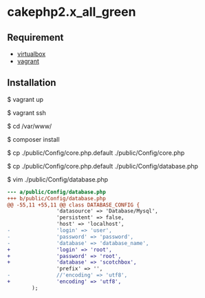 # cakephp2.x_all_green

## Requirement

- [virtualbox](https://www.virtualbox.org/wiki/Downloads)
- [vagrant](https://www.vagrantup.com/downloads.html)

## Installation

$ vagrant up

$ vagrant ssh

$ cd /var/www/

$ composer install

$ cp ./public/Config/core.php.default ./public/Config/core.php

$ cp ./public/Config/core.php.default ./public/Config/database.php

$ vim ./public/Config/database.php

```diff
--- a/public/Config/database.php
+++ b/public/Config/database.php
@@ -55,11 +55,11 @@ class DATABASE_CONFIG {
                'datasource' => 'Database/Mysql',
                'persistent' => false,
                'host' => 'localhost',
-               'login' => 'user',
-               'password' => 'password',
-               'database' => 'database_name',
+               'login' => 'root',
+               'password' => 'root',
+               'database' => 'scotchbox',
                'prefix' => '',
-               //'encoding' => 'utf8',
+               'encoding' => 'utf8',
        );

```
